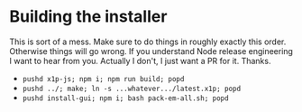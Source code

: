 # Building the installer

This is sort of a mess.  Make sure to do things in roughly exactly this
order.  Otherwise things will go wrong.  If you understand Node release
engineering I want to hear from you.  Actually I don't, I just want a PR for
it.  Thanks.

* `pushd x1p-js; npm i; npm run build; popd`
* `pushd ../; make; ln -s ...whatever.../latest.x1p; popd`
* `pushd install-gui; npm i; bash pack-em-all.sh; popd`
